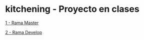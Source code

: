 # kitchening - Proyecto en clases

[1 - Rama Master](https://github.com/matt05a/kitchening/tree/master)

[2 - Rama Develop](https://github.com/matt05a/kitchening/tree/develop)
